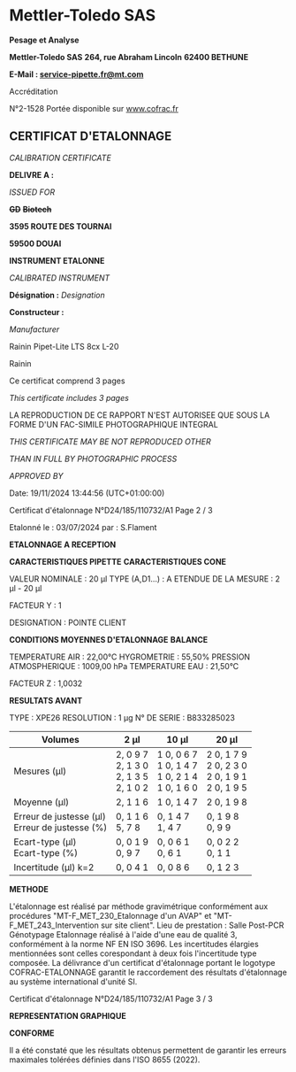 # **Mettler-Toledo SAS**

**Pesage et Analyse**

**Mettler-Toledo SAS**
**264, rue Abraham Lincoln**
**62400 BETHUNE**

**E-Mail : service-pipette.fr@mt.com**

Accréditation

N°2-1528
Portée disponible
sur www.cofrac.fr
## **CERTIFICAT D'ETALONNAGE**

_CALIBRATION CERTIFICATE_


**DELIVRE A :**

_ISSUED FOR_


~~**GD**~~ ~~**Biotech**~~

**3595 ROUTE DES TOURNAI**

**59500 DOUAI**


**INSTRUMENT ETALONNE**

_CALIBRATED INSTRUMENT_


**Désignation :**
_Designation_

**Constructeur :**

_Manufacturer_


Rainin Pipet-Lite LTS 8cx L-20

Rainin



Ce certificat comprend 3 pages

_This certificate includes 3 pages_

LA REPRODUCTION DE CE RAPPORT N'EST AUTORISEE QUE SOUS
LA FORME D'UN FAC-SIMILE PHOTOGRAPHIQUE INTEGRAL

_THIS CERTIFICATE MAY BE NOT REPRODUCED OTHER_

_THAN IN FULL BY PHOTOGRAPHIC PROCESS_


_APPROVED BY_

Date: 19/11/2024 13:44:56 (UTC+01:00:00)

Certificat d'étalonnage N°D24/185/110732/A1  Page 2 / 3

Etalonné le : 03/07/2024 par : S.Flament

**ETALONNAGE A RECEPTION**

**CARACTERISTIQUES PIPETTE** **CARACTERISTIQUES CONE**


VALEUR NOMINALE : 20 µl
TYPE (A,D1...) : A
ETENDUE DE LA MESURE : 2 µl - 20 µl

FACTEUR Y : 1


DESIGNATION : POINTE CLIENT


**CONDITIONS MOYENNES D'ETALONNAGE** **BALANCE**


TEMPERATURE AIR : 22,00°C
HYGROMETRIE : 55,50%
PRESSION ATMOSPHERIQUE : 1009,00 hPa
TEMPERATURE EAU : 21,50°C

FACTEUR Z : 1,0032

**RESULTATS AVANT**


TYPE : XPE26
RESOLUTION : 1 µg
N° DE SERIE : B833285023










|Volumes|2 µl|10 µl|20 µl|
|---|---|---|---|
|Mesures (µl)|2, 0 9 7<br>2, 1 3 0<br>2, 1 3 5<br>2, 1 0 2|1 0, 0 6 7<br>1 0, 1 4 7<br>1 0, 2 1 4<br>1 0, 1 6 0|2 0, 1 7 9<br>2 0, 2 3 0<br>2 0, 1 9 1<br>2 0, 1 9 5|
|Moyenne (µl)|2, 1 1 6|1 0, 1 4 7|2 0, 1 9 8|
|Erreur de justesse (µl)<br>Erreur de justesse (%)|0, 1 1 6<br>5, 7 8|0, 1 4 7<br>1, 4 7|0, 1 9 8<br>0, 9 9|
|Ecart-type (µl)<br>Ecart-type (%)|0, 0 1 9<br>0, 9 7|0, 0 6 1<br>0, 6 1|0, 0 2 2<br>0, 1 1|
|Incertitude (µl) k=2|0, 0 4 1|0, 0 8 6|0, 1 2 3|


**METHODE**

L'étalonnage est réalisé par méthode gravimétrique conformément aux procédures "MT-F_MET_230_Etalonnage d'un AVAP" et
"MT-F_MET_243_Intervention sur site client".
Lieu de prestation : Salle Post-PCR Génotypage
Etalonnage réalisé à l'aide d'une eau de qualité 3, conformément à la norme NF EN ISO 3696.
Les incertitudes élargies mentionnées sont celles corespondant à deux fois l'incertitude type composée.
La délivrance d'un certificat d'étalonnage portant le logotype COFRAC-ETALONNAGE garantit le raccordement des résultats d'étalonnage au système
international d'unité SI.

Certificat d'étalonnage N°D24/185/110732/A1  Page 3 / 3

**REPRESENTATION GRAPHIQUE**

**CONFORME**

Il a été constaté que les résultats obtenus permettent de garantir les erreurs maximales tolérées définies dans l'ISO 8655 (2022).

